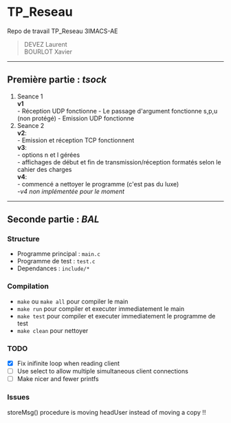 # TP_Reseau
Repo de travail TP_Reseau 3IMACS-AE
> DEVEZ Laurent <br>
> BOURLOT Xavier

***

## Première partie : *tsock*

1. Seance 1   
	**v1**  
		- Réception UDP fonctionne
		- Le passage d'argument fonctionne s,p,u (non protégé)
		- Emission UDP fonctionne
2. Seance 2  
	**v2**:  
		- Emission et réception TCP fonctionnent  
	**v3**:  
		- options n et l gérées  
		- affichages de début et fin de transmission/réception formatés selon le cahier des charges  
	**v4**:  
		- commencé a nettoyer le programme (c'est pas du luxe)  
		-*v4 non implémentée pour le moment*  
		
***

## Seconde partie : *BAL*
### Structure
 * Programme principal : `main.c`
 * Programme de test : `test.c`
 * Dependances : `include/*`

### Compilation
* `make` ou `make all` pour compiler le main
* `make run` pour compiler et executer immediatement le main
* `make test` pour compiler et executer immediatement le programme de test
* `make clean` pour nettoyer

### TODO
- [x] Fix inifinite loop when reading client
- [ ] Use select to allow multiple simultaneous client connections
- [ ] Make nicer and fewer printfs

### Issues
storeMsg() procedure is moving headUser instead of moving a copy !!
